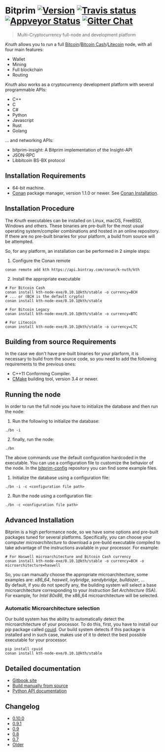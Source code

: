 # Bitprim <a target="_blank" href="http://semver.org">![Version][badge.version]</a> <a target="_blank" href="https://travis-ci.org/k-nuth/node-exe">![Travis status][badge.Travis]</a> [![Appveyor Status](https://ci.appveyor.com/api/projects/status/github/k-nuth/node-exe?svg=true&branch=master)](https://ci.appveyor.com/projects/k-nuth/node-exe) <a target="_blank" href="https://gitter.im/bitprim/Lobby">![Gitter Chat][badge.Gitter]</a>

> Multi-Cryptocurrency full-node and development platform

*Knuth* allows you to run a full [Bitcoin](https://bitcoin.org/)/[Bitcoin Cash](https://www.bitcoincash.org/)/[Litecoin](https://litecoin.org/) node,
with all four main features:
  * Wallet
  * Mining
  * Full blockchain
  * Routing

*Knuth* also works as a cryptocurrency development platform with several programmable APIs:
  * C++
  * C
  * C#
  * Python
  * Javascript
  * Rust
  * Golang

... and networking APIs: 
  * bitprim-insight: A Bitprim implementation of the Insight-API
  * JSON-RPC
  * Libbitcoin BS-BX protocol

## Installation Requirements

- 64-bit machine.
- [Conan](https://www.conan.io/) package manager, version 1.1.0 or newer. See [Conan Installation](http://docs.conan.io/en/latest/installation.html#install-with-pip-recommended).

## Installation Procedure

The *Knuth* executables can be installed on Linux, macOS, FreeBSD, Windows and others. These binaries are pre-built for the most usual operating system/compiler combinations and hosted in an online repository. If there are no pre-built binaries for your platform, a build from source will be attempted.

So, for any platform, an installation can be performed in 2 simple steps:

1. Configure the Conan remote
```
conan remote add kth https://api.bintray.com/conan/k-nuth/kth
```

2. Install the appropriate executable

```
# For Bitcoin Cash
conan install kth-node-exe/0.10.1@kth/stable -o currency=BCH
# ... or (BCH is the default crypto)
conan install kth-node-exe/0.10.1@kth/stable

# For Bitcoin Legacy
conan install kth-node-exe/0.10.1@kth/stable -o currency=BTC

# For Litecoin
conan install kth-node-exe/0.10.1@kth/stable -o currency=LTC
```

## Building from source Requirements

In the case we don't have pre-built binaries for your plarform, it is necessary to build from the source code, so you need to add the following requirements to the previous ones:

- C++11 Conforming Compiler.
- [CMake](https://cmake.org/) building tool, version 3.4 or newer.

## Running the node

In order to run the full node you have to initialize the database and then run the node:

1. Run the following to initialize the database:

```./bn -i```

2. finally, run the node:

```./bn```

The above commands use the default configuration hardcoded in the executable. You can use a configuration file to customize the behavior of the node. In the [bitprim-config](https://github.com/k-nuth/config) repository you can find some example files.

1. Initialize the database using a configuration file:

```./bn -i -c <configuration file path>```

2. Run the node using a configuration file:

```./bn -c <configuration file path>```

## Advanced Installation

Bitprim is a high performance node, so we have some options and pre-built packages tuned for several platforms.
Specifically, you can choose your computer _microarchitecture_ to download a pre-build executable compiled to take advantage of the instructions available in your processor. For example:

```
# For Haswell microarchitecture and Bitcoin Cash currency
conan install kth-node-exe/0.10.1@kth/stable -o currency=BCH -o microarchitecture=haswell 
```
So, you can manually choose the appropriate microarchitecture, some examples are: _x86_64_, _haswell_, _ivybridge_, _sandybridge_, _bulldozer_, ...  
By default, if you do not specify any, the building system will select a base microarchitecture corresponding to your _Instruction Set Architecture_ (ISA). For example, for _Intel 80x86_, the x86_64 microarchitecture will be selected.

### Automatic Microarchitecture selection

Our build system has the ability to automatically detect the microarchitecture of your processor. To do this, first, you have to install our _pip_ package called [cpuid](https://pypi.python.org/pypi/cpuid). Our build system detects if this package is installed and in such case, makes use of it to detect the best possible executable for your processor.

```
pip install cpuid
conan install kth-node-exe/0.10.1@kth/stable
```

## Detailed documentation

* [Gitbook site](https://www.bitprim.org/)
* [Build manually from source](https://www.bitprim.org/installation.html)
* [Python API documentation](https://www.bitprim.org/python-interface/details.html)

## Changelog

* [0.10.0](https://github.com/k-nuth/kth/blob/master/doc/release-notes/release-notes.md#version-0100)
* [0.9.1](https://github.com/k-nuth/kth/blob/master/doc/release-notes/release-notes.md#version-091)
* [0.9](https://github.com/k-nuth/kth/blob/master/doc/release-notes/release-notes.md#version-090)
* [0.8](https://github.com/k-nuth/kth/blob/master/doc/release-notes/release-notes.md#version-080)
* [0.7](https://github.com/k-nuth/kth/blob/master/doc/release-notes/release-notes.md#version-070)
* [Older](https://github.com/k-nuth/kth/blob/master/doc/release-notes/release-notes.md)


<!-- Links -->
[badge.Appveyor]: https://ci.appveyor.com/api/projects/status/github/k-nuth/node-exe?svg=true&branch=dev
[badge.Gitter]: https://img.shields.io/badge/gitter-join%20chat-blue.svg
[badge.Travis]: https://travis-ci.org/k-nuth/node-exe.svg?branch=master
[badge.version]: https://badge.fury.io/gh/bitprim%2Fkth-node-exe.svg
